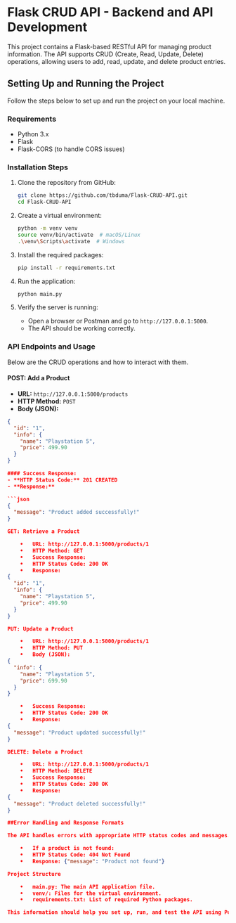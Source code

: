 # Flask CRUD API - Backend and API Development

This project contains a Flask-based RESTful API for managing product information. The API supports CRUD (Create, Read, Update, Delete) operations, allowing users to add, read, update, and delete product entries.

## Setting Up and Running the Project

Follow the steps below to set up and run the project on your local machine.

### Requirements

- Python 3.x
- Flask
- Flask-CORS (to handle CORS issues)

### Installation Steps

1. Clone the repository from GitHub:
    ```bash
    git clone https://github.com/tbduma/Flask-CRUD-API.git
    cd Flask-CRUD-API
    ```

2. Create a virtual environment:
    ```bash
    python -m venv venv
    source venv/bin/activate  # macOS/Linux
    .\venv\Scripts\activate  # Windows
    ```

3. Install the required packages:
    ```bash
    pip install -r requirements.txt
    ```

4. Run the application:
    ```bash
    python main.py
    ```

5. Verify the server is running:
   - Open a browser or Postman and go to `http://127.0.0.1:5000`.
   - The API should be working correctly.

### API Endpoints and Usage

Below are the CRUD operations and how to interact with them.

#### POST: Add a Product
- **URL:** `http://127.0.0.1:5000/products`
- **HTTP Method:** `POST`
- **Body (JSON):**

```json
{
  "id": "1",
  "info": {
    "name": "Playstation 5",
    "price": 499.90
  }
}

#### Success Response:
- **HTTP Status Code:** 201 CREATED
- **Response:**

```json
{
  "message": "Product added successfully!"
}

GET: Retrieve a Product

	•	URL: http://127.0.0.1:5000/products/1
	•	HTTP Method: GET
	•	Success Response:
	•	HTTP Status Code: 200 OK
	•	Response:
{
  "id": "1",
  "info": {
    "name": "Playstation 5",
    "price": 499.90
  }
}

PUT: Update a Product

	•	URL: http://127.0.0.1:5000/products/1
	•	HTTP Method: PUT
	•	Body (JSON):
{
  "info": {
    "name": "Playstation 5",
    "price": 699.90
  }
}

	•	Success Response:
	•	HTTP Status Code: 200 OK
	•	Response:
{
  "message": "Product updated successfully!"
}

DELETE: Delete a Product

	•	URL: http://127.0.0.1:5000/products/1
	•	HTTP Method: DELETE
	•	Success Response:
	•	HTTP Status Code: 200 OK
	•	Response:
{
  "message": "Product deleted successfully!"
}

##Error Handling and Response Formats

The API handles errors with appropriate HTTP status codes and messages. For example:

	•	If a product is not found:
	•	HTTP Status Code: 404 Not Found
	•	Response: {"message": "Product not found"}

Project Structure

	•	main.py: The main API application file.
	•	venv/: Files for the virtual environment.
	•	requirements.txt: List of required Python packages.

This information should help you set up, run, and test the API using Postman.
